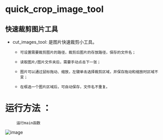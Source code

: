 # quick_crop_image_tool
## 快速裁剪图片工具
- cut_images_tool:  是图片快速裁剪小工具。
  - 	可设置需要裁剪图片的路径，裁剪后图片的存放路径，保存的文件名；
  - 	读取图片/图片文件夹后，需要手动点击下一张；
  - 	图片可以通过鼠标拖动、缩放，左键单击选择裁剪区域，并保存拖动和缩放时区域不变；
  - 	在框选一个图片区域后，可自动保存，文件名不重复。
	
# 运行方法	：
		 运行main函数

![image](https://github.com/biao169/quick_crop_image_tool/cut_images_tool/ui_display/main_dispay.jpg)
